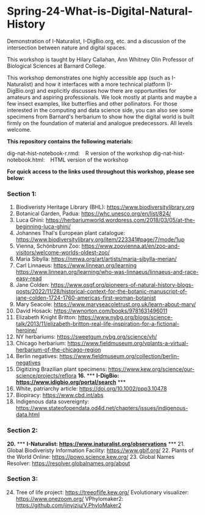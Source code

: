 # Spring-24-What-is-Digital-Natural-History
Demonstration of I-Naturalist, I-DigBio.org, etc. and a discussion of the intersection between nature and digital spaces.

This workshop is taught by Hilary Callahan, Ann Whitney Olin Professor of Biological Sciences at Barnard College.

This workshop demonstrates one highly accessible app (such as I-Naturalist) and how it interfaces with a more technical platform (I-DigBio.org) and explicitly discusses how there are opportunities for amateurs and aspiring professionals. We look mostly at plants and maybe a few insect examples, like butterflies and other pollinators. For those interested in the computing and data science side, you can also see some specimens from Barnard's herbarium to show how the digital world is built firmly on the foundation of material and analogue predecessors. All levels welcome.

**This repository contains the following materials:**

dig-nat-hist-notebook-r.rmd:   R version of the workshop
dig-nat-hist-notebook.html:   HTML version of the workshop

**For quick access to the links used throughout this workshop, please see below:**

### Section 1:
  1. Biodiveristy Heritage Library (BHL):   https://www.biodiversitylibrary.org
  2. Botanical Garden, Padua:   https://whc.unesco.org/en/list/824/
  3. Luca Ghini:   https://herbariumworld.wordpress.com/2018/03/05/at-the-beginning-luca-ghini/
  4. Johannes Thal's European plant catalogue:   https://www.biodiversitylibrary.org/item/223341#page/7/mode/1up
  5. Vienna, Schönbrunn Zoo:   https://www.zoovienna.at/en/zoo-and-visitors/welcome-worlds-oldest-zoo/
  6. Maria Sibylla:   https://nmwa.org/art/artists/maria-sibylla-merian/
  7. Carl Linnaeus:   https://www.linnean.org/learning https://www.linnean.org/learning/who-was-linnaeus/linnaeus-and-race-easy-read
  8. Jane Colden:   https://www.osgf.org/pioneers-of-natural-history-blogs-posts/2022/11/28/historical-context-for-the-botanic-manuscript-of-jane-colden-1724-1760-americas-first-woman-botanist
  9. Mary Seacole:   https://www.maryseacoletrust.org.uk/learn-about-mary/
  10. David Hosack:   https://wwnorton.com/books/9781631496011
  11. Elizabeth Knight Britton:   https://www.nybg.org/blogs/science-talk/2013/11/elizabeth-britton-real-life-inspiration-for-a-fictional-heroine/
  12. NY herbariums:   https://sweetgum.nybg.org/science/vh/
  13. Chicago herbarium:   https://www.fieldmuseum.org/vplants-a-virtual-herbarium-of-the-chicago-region
  14. Berlin negatives:   https://www.fieldmuseum.org/collection/berlin-negatives
  15. Digitizing Brazilian plant specimens:   https://www.kew.org/science/our-science/projects/reflora
  **16.** *** **I-DigBio:   https://www.idigbio.org/portal/search** ***
  17. White, patriarchy article:   https://doi.org/10.1002/ppp3.10478
  18. Biopiracy:   https://www.cbd.int/abs
  19. Indigenous data sovereignty:   https://www.stateofopendata.od4d.net/chapters/issues/indigenous-data.html

### Section 2:
  **20.** *** **I-Naturalist:   https://www.inaturalist.org/observations** ***
  21. Global Biodiveristy Information Facility:   https://www.gbif.org/
  22. Plants of the World Online:   https://powo.science.kew.org/ 
  23. Global Names Resolver:   https://resolver.globalnames.org/about

### Section 3:
  24. Tree of life project:   https://treeoflife.kew.org/
Evolutionary visualizer:   https://www.onezoom.org/
VPhylomaker2:   https://github.com/jinyizju/V.PhyloMaker2
